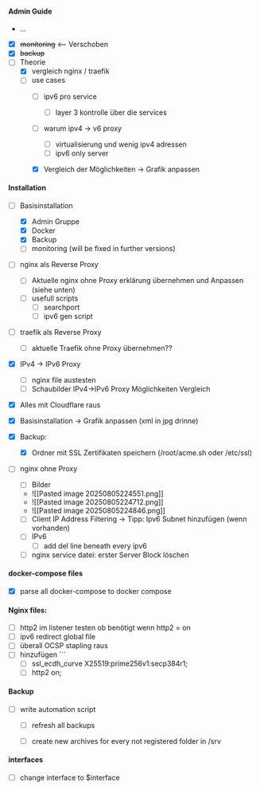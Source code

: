 #### Admin Guide
- ...
- [x] ~~monitoring~~ <-- Verschoben
- [x] ~~backup~~ 
- [ ] Theorie
	- [x] vergleich nginx / traefik
	- [ ] use cases
		- [ ] ipv6 pro service
			- [ ] layer 3 kontrolle über die services
		- [ ] warum ipv4 -> v6 proxy
			- [ ] virtualisierung und wenig ipv4 adressen
			- [ ] ipv6 only server
		- [x] Vergleich der Möglichkeiten -> Grafik anpassen


#### Installation
- [ ] Basisinstallation
	- [x] Admin Gruppe
	- [x] Docker
	- [x] Backup
	- [ ] monitoring (will be fixed in further versions)
- [ ] nginx als Reverse Proxy
	- [ ] Aktuelle nginx ohne Proxy erklärung übernehmen und Anpassen (siehe unten)
	- [ ] usefull scripts 
		- [ ] searchport
		- [ ] ipv6 gen script
- [ ] traefik als Reverse Proxy
	- [ ] aktuelle Traefik ohne Proxy übernehmen??
- [x] IPv4 -> IPv6 Proxy
    - [ ] nginx file austesten
    - [ ] Schaubilder IPv4->IPv6 Proxy Möglichkeiten Vergleich

- [x] Alles mit Cloudflare raus
- [x] Basisinstallation  -> Grafik anpassen (xml in jpg drinne)

- [x] Backup:
	- [x] Ordner mit SSL Zertifikaten speichern (/root/acme.sh oder /etc/ssl)
- [ ] nginx ohne Proxy
	- [ ] Bilder
	- ![[Pasted image 20250805224551.png]]
	- ![[Pasted image 20250805224712.png]]
	- ![[Pasted image 20250805224846.png]]
	- [ ] Client IP Address Filtering -> Tipp: Ipv6 Subnet hinzufügen (wenn vorhanden)
	- [ ] IPv6
		- [ ] add del line beneath every ipv6
	- [ ] nginx service datei: erster Server Block löschen

#### docker-compose files
- [x] parse all docker-compose to docker compose


#### Nginx files:
- [ ] http2 im listener testen ob benötigt wenn http2 = on
- [ ] ipv6 redirect global file
- [ ] überall OCSP stapling raus
- [ ] hinzufügen ```
	- [ ] ssl_ecdh_curve X25519:prime256v1:secp384r1;
	- [ ] http2 on;

#### Backup
- [ ] write automation script
  - [ ] refresh all backups
  - [ ] create new archives for every not registered folder in /srv


#### interfaces
- [ ] change interface to $interface